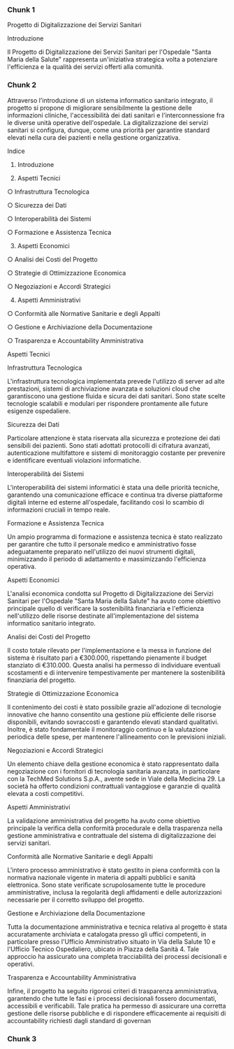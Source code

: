### Chunk 1

Progetto di Digitalizzazione dei Servizi Sanitari

Introduzione

Il Progetto di Digitalizzazione dei Servizi Sanitari per l'Ospedale "Santa Maria della Salute" rappresenta un'iniziativa strategica volta a potenziare l'efficienza e la qualità dei servizi offerti alla comunità.

### Chunk 2

Attraverso l'introduzione di un sistema informatico sanitario integrato, il progetto si propone di migliorare sensibilmente la gestione delle informazioni cliniche, l'accessibilità dei dati sanitari e l'interconnessione fra le diverse unità operative dell'ospedale. La digitalizzazione dei servizi sanitari si configura, dunque, come una priorità per garantire standard elevati nella cura dei pazienti e nella gestione organizzativa.

Indice

1. Introduzione

2. Aspetti Tecnici

○ Infrastruttura Tecnologica

○ Sicurezza dei Dati

○ Interoperabilità dei Sistemi

○ Formazione e Assistenza Tecnica

3. Aspetti Economici

○ Analisi dei Costi del Progetto

○ Strategie di Ottimizzazione Economica

○ Negoziazioni e Accordi Strategici

4. Aspetti Amministrativi

○ Conformità alle Normative Sanitarie e degli Appalti

○ Gestione e Archiviazione della Documentazione

○ Trasparenza e Accountability Amministrativa

Aspetti Tecnici

Infrastruttura Tecnologica

L'infrastruttura tecnologica implementata prevede l'utilizzo di server ad alte prestazioni, sistemi di archiviazione avanzata e soluzioni cloud che garantiscono una gestione fluida e sicura dei dati sanitari. Sono state scelte tecnologie scalabili e modulari per rispondere prontamente alle future esigenze ospedaliere.

Sicurezza dei Dati

Particolare attenzione è stata riservata alla sicurezza e protezione dei dati sensibili dei pazienti. Sono stati adottati protocolli di cifratura avanzati, autenticazione multifattore e sistemi di monitoraggio costante per prevenire e identificare eventuali violazioni informatiche.

Interoperabilità dei Sistemi

L'interoperabilità dei sistemi informatici è stata una delle priorità tecniche, garantendo una comunicazione efficace e continua tra diverse piattaforme digitali interne ed esterne all'ospedale, facilitando così lo scambio di informazioni cruciali in tempo reale.

Formazione e Assistenza Tecnica

Un ampio programma di formazione e assistenza tecnica è stato realizzato per garantire che tutto il personale medico e amministrativo fosse adeguatamente preparato nell'utilizzo dei nuovi strumenti digitali, minimizzando il periodo di adattamento e massimizzando l'efficienza operativa.

Aspetti Economici

L'analisi economica condotta sul Progetto di Digitalizzazione dei Servizi Sanitari per l'Ospedale "Santa Maria della Salute" ha avuto come obiettivo principale quello di verificare la sostenibilità finanziaria e l'efficienza nell'utilizzo delle risorse destinate all'implementazione del sistema informatico sanitario integrato.

Analisi dei Costi del Progetto

Il costo totale rilevato per l'implementazione e la messa in funzione del sistema è risultato pari a €300.000, rispettando pienamente il budget stanziato di €310.000. Questa analisi ha permesso di individuare eventuali scostamenti e di intervenire tempestivamente per mantenere la sostenibilità finanziaria del progetto.

Strategie di Ottimizzazione Economica

Il contenimento dei costi è stato possibile grazie all'adozione di tecnologie innovative che hanno consentito una gestione più efficiente delle risorse disponibili, evitando sovraccosti e garantendo elevati standard qualitativi. Inoltre, è stato fondamentale il monitoraggio continuo e la valutazione periodica delle spese, per mantenere l'allineamento con le previsioni iniziali.

Negoziazioni e Accordi Strategici

Un elemento chiave della gestione economica è stato rappresentato dalla negoziazione con i fornitori di tecnologia sanitaria avanzata, in particolare con la TechMed Solutions S.p.A., avente sede in Viale della Medicina 29. La società ha offerto condizioni contrattuali vantaggiose e garanzie di qualità elevata a costi competitivi.

Aspetti Amministrativi

La validazione amministrativa del progetto ha avuto come obiettivo principale la verifica della conformità procedurale e della trasparenza nella gestione amministrativa e contrattuale del sistema di digitalizzazione dei servizi sanitari.

Conformità alle Normative Sanitarie e degli Appalti

L'intero processo amministrativo è stato gestito in piena conformità con la normativa nazionale vigente in materia di appalti pubblici e sanità elettronica. Sono state verificate scrupolosamente tutte le procedure amministrative, inclusa la regolarità degli affidamenti e delle autorizzazioni necessarie per il corretto sviluppo del progetto.

Gestione e Archiviazione della Documentazione

Tutta la documentazione amministrativa e tecnica relativa al progetto è stata accuratamente archiviata e catalogata presso gli uffici competenti, in particolare presso l'Ufficio Amministrativo situato in Via della Salute 10 e l'Ufficio Tecnico Ospedaliero, ubicato in Piazza della Sanità 4. Tale approccio ha assicurato una completa tracciabilità dei processi decisionali e operativi.

Trasparenza e Accountability Amministrativa

Infine, il progetto ha seguito rigorosi criteri di trasparenza amministrativa, garantendo che tutte le fasi e i processi decisionali fossero documentati, accessibili e verificabili. Tale pratica ha permesso di assicurare una corretta gestione delle risorse pubbliche e di rispondere efficacemente ai requisiti di accountability richiesti dagli standard di governan

### Chunk 3



